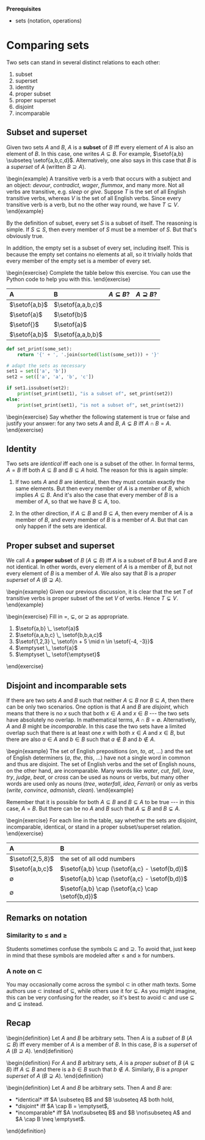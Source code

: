 **Prerequisites**

- sets (notation, operations)

# Comparing sets

Two sets can stand in several distinct relations to each other:

1. subset
1. superset
1. identity
1. proper subset
1. proper superset
1. disjoint
1. incomparable


## Subset and superset

Given two sets $A$ and $B$, $A$ is a **subset** of $B$ iff every element of $A$ is also an element of $B$.
In this case, one writes $A \subseteq B$.
For example, $\setof{a,b} \subseteq \setof{a,b,c,d}$.
Alternatively, one also says in this case that $B$ is a *superset* of $A$ (written $B \supseteq A$).

\begin{example}
    A transitive verb is a verb that occurs with a subject and an object: *devour*, *contradict*, *wager*, *flummox*, and many more.
    Not all verbs are transitive, e.g. *sleep* or *give*. 
    Suppse $T$ is the set of all English transitive verbs, whereas $V$ is the set of all English verbs.
    Since every transitive verb is a verb, but no the other way round, we have $T \subseteq V$.
\end{example}

By the definition of subset, every set $S$ is a subset of itself.
The reasoning is simple.
If $S \subseteq S$, then every member of $S$ must be a member of $S$.
But that's obviously true.

In addition, the empty set is a subset of every set, including itself.
This is because the empty set contains no elements at all, so it trivially holds that every member of the empty set is a member of every set.

\begin{exercise}
Complete the table below this exercise.
You can use the Python code to help you with this.
\end{exercise}

| A             | B                 | $A \subseteq B$? | $A \supseteq B$? | 
| :--           | :--               | :--              | :--              | 
| $\setof{a,b}$ | $\setof{a,a,b,c}$ |                  |                  | 
| $\setof{a}$   | $\setof{b}$       |                  |                  | 
| $\setof{}$    | $\setof{a}$       |                  |                  | 
| $\setof{a,b}$ | $\setof{a,a,b,b}$ |                  |                  | 


```python
def set_print(some_set):
    return '{' + ', '.join(sorted(list(some_set))) + '}'

# adapt the sets as necessary
set1 = set(['a', 'b'])
set2 = set(['a', 'a', 'b', 'c'])

if set1.issubset(set2):
    print(set_print(set1), "is a subset of", set_print(set2))
else:
    print(set_print(set1), "is not a subset of", set_print(set2))
```

\begin{exercise}
Say whether the following statement is true or false and justify your answer:
for any two sets $A$ and $B$, $A \subsetneq B$ iff $A \cap B = A$.
\end{exercise}

## Identity

Two sets are *identical* iff each one is a subset of the other.
In formal terms, $A = B$ iff both $A \subseteq B$ and $B \subseteq A$ hold.
The reason for this is again simple:

1.  If two sets $A$ and $B$ are identical, then they must contain exactly the same elements.
    But then every member of $A$ is a member of $B$, which implies $A \subseteq B$.
    And it's also the case that every member of $B$ is a member of $A$, so that we have $B \subseteq A$, too.

1.  In the other direction, if $A \subseteq B$ and $B \subseteq A$, then every member of $A$ is a member of $B$, and every member of $B$ is a member of $A$.
    But that can only happen if the sets are identical.


## Proper subset and superset

We call $A$ a **proper subset** of $B$ ($A \subsetneq B$) iff $A$ is a subset of $B$ but $A$ and $B$ are not identical.
In other words, every element of $A$ is a member of $B$, but not every element of $B$ is a member of $A$.
We also say that $B$ is a *proper superset* of $A$ ($B \supsetneq A$).

\begin{example}
    Given our previous discussion, it is clear that the set $T$ of transitive verbs is proper subset of the set $V$ of verbs.
    Hence $T \subsetneq V$.
\end{example}

\begin{exercise}
Fill in $=$, $\subsetneq$, or $\supsetneq$ as appropriate.

<ol>
<li>$\setof{a,b} \_ \setof{a}$</li>
<li>$\setof{a,a,b,c} \_ \setof{b,b,a,c}$</li>
<li>$\setof{1,2,3} \_ \setof{n + 5 \mid n \in \setof{-4, -3}}$</li>
<li>$\emptyset \_ \setof{a}$</li>
<li>$\emptyset \_ \setof{\emptyset}$</li>
</ol>
\end{exercise}

## Disjoint and incomparable sets

If there are two sets $A$ and $B$ such that neither $A \subseteq B$ nor $B \subseteq A$, then there can be only two scenarios.
One option is that $A$ and $B$ are *disjoint*, which means that there is no $x$ such that both $x \in A$ and $x \in B$ --- the two sets have absolutely no overlap.
In mathematical terms, $A \cap B = \emptyset$.
Alternatively, $A$ and $B$ might be *incomparable*.
In this case the two sets have a limited overlap such that there is at least one $x$ with both $x \in A$ and $x \in B$, but there are also $a \in A$ and $b \in B$ such that $a \notin B$ and $b \notin A$.

\begin{example}
The set of English prepositions (*on*, *to*, *at*, ...) and the set of English determiners (*a*, *the*, *this*, ...) have not a single word in common and thus are disjoint.
The set of English verbs and the set of English nouns, on the other hand, are incomparable.
Many words like *water*, *cut*, *fall*, *love*, *try*, *judge*, *beat*, or *cross* can be used as nouns or verbs, but many other words are used only as nouns (*tree*, *waterfall*, *idea*, *Ferrari*) or only as verbs (*write*, *convince*, *admonish*, *clean*).
\end{example}

Remember that it is possible for both $A \subseteq B$ and $B \subseteq A$ to be true --- in this case, $A = B$.
But there can be no $A$ and $B$ such that $A \subsetneq B$ and $B \subsetneq A$.

\begin{exercise}
For each line in the table, say whether the sets are disjoint, incomparable, identical, or stand in a proper subset/superset relation.
\end{exercise}

| A               | B                                                 | 
| :--             | :--                                               | 
| $\setof{2,5,8}$ | the set of all odd numbers                        | 
| $\setof{a,b,c}$ | $\setof{a,b} \cup (\setof{a,c} - \setof{b,d})$    | 
| $\emptyset$     | $\setof{a,b} \cap (\setof{a,c} - \setof{b,d})$    | 
| $\emptyset$     | $\setof{a,b} \cap (\setof{a,c} \cap \setof{b,d})$ | 

## Remarks on notation

### Similarity to $\leq$ and $\geq$

Students sometimes confuse the symbols $\subseteq$ and $\supseteq$.
To avoid that, just keep in mind that these symbols are modeled after $\leq$ and $\geq$ for numbers.

### A note on $\subset$

You may occasionally come across the symbol $\subset$ in other math texts.
Some authors use $\subset$ instead of $\subseteq$, while others use it for $\subsetneq$.
As you might imagine, this can be very confusing for the reader, so it's best to avoid $\subset$ and use $\subseteq$ and $\subsetneq$ instead.


## Recap

\begin{definition}
Let $A$ and $B$ be arbitrary sets.
Then $A$ is a *subset* of $B$ ($A \subseteq B$) iff every member of $A$ is a member of $B$.
In this case, $B$ is a *superset* of $A$ ($B \supseteq A$).
\end{definition}

\begin{definition}
For $A$ and $B$ arbitrary sets, $A$ is a *proper subset* of $B$ ($A \subsetneq B$) iff $A \subseteq B$ and there is a $b \in B$ such that $b \notin A$.
Similarly, $B$ is a *proper superset* of $A$ ($B \supsetneq A$).
\end{definition}

\begin{definition}
Let $A$ and $B$ be arbitrary sets.
Then $A$ and $B$ are:

<ul>
<li>*identical* iff $A \subseteq B$ and $B \subseteq A$ both hold,</li>
<li>*disjoint* iff $A \cap B = \emptyset$,</li>
<li>*incomparable* iff $A \not\subseteq B$ and $B \not\subseteq A$ and $A \cap B \neq \emptyset$.</li>
</ul>
\end{definition}
